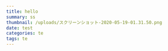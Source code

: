 ```yaml
---
title: hello
summary: ss
thumbnail: /uploads/スクリーンショット-2020-05-19-01.31.50.png
date: test
categories: te
tags: te
---
```

